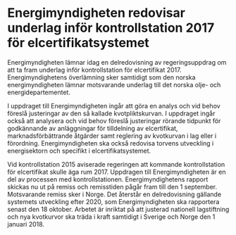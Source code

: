 # Energimyndigheten redovisar underlag inför kontrollstation 2017 för elcertifikatsystemet

Energimyndigheten lämnar idag en delredovisning av regeringsuppdrag om att ta fram underlag inför kontrollstation för elcertifikat 2017\. Energimyndighetens överlämning sker samtidigt som den norska energimyndigheten lämnar motsvarande underlag till det norska olje\- och energidepartementet.


I uppdraget till Energimyndigheten ingår att göra en analys och vid behov föreslå justeringar av den så kallade kvotpliktskurvan. I uppdraget ingår också att analysera och vid behov föreslå justeringar rörande tidpunkt för godkännande av anläggningar för tilldelning av elcertifikat, marknadsförbättrande åtgärder samt reglering av kvotkurvan i lag eller i förordning. Energimyndigheten ska också redovisa torvens utveckling i energisektorn och specifikt i elcertifikatsystemet.

Vid kontrollstation 2015 aviserade regeringen att kommande kontrollstation för elcertifikat skulle äga rum 2017\. Uppdragen till Energimyndigheten är en del av processen med kontrollstationen. Energimyndighetens rapport skickas nu ut på remiss och remisstiden pågår fram till den 1 september. Motsvarande remiss sker i Norge. Det återstår en delredovisning gällande systemets utveckling efter 2020, som Energimyndigheten ska rapportera senast den 18 oktober. Arbetet är inriktat på att justerad nationell lagstiftning och nya kvotkurvor ska träda i kraft samtidigt i Sverige och Norge den 1 januari 2018\.
